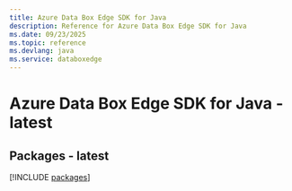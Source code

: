 ```yaml
---
title: Azure Data Box Edge SDK for Java
description: Reference for Azure Data Box Edge SDK for Java
ms.date: 09/23/2025
ms.topic: reference
ms.devlang: java
ms.service: databoxedge
---
```

# Azure Data Box Edge SDK for Java - latest
## Packages - latest
[!INCLUDE [packages](data-box-edge-index.md)]